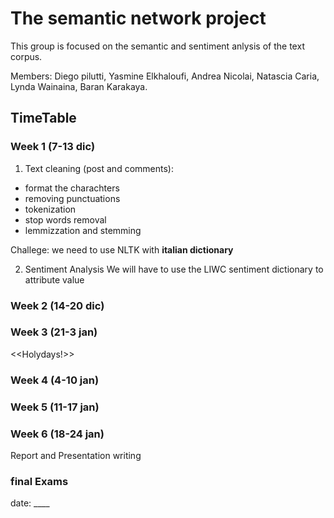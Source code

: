 # The semantic network project

This group is focused on the semantic and sentiment anlysis of the text corpus.

Members: 
Diego pilutti, Yasmine Elkhaloufi, Andrea Nicolai, Natascia Caria, Lynda Wainaina, Baran Karakaya.

## TimeTable

### Week 1 (7-13 dic)
1) Text cleaning (post and comments):
- format the charachters
- removing punctuations
- tokenization
- stop words removal
- lemmizzation and stemming 

Challege: we need to use NLTK with **italian dictionary**

2) Sentiment Analysis
We will have to use the LIWC sentiment dictionary to attribute  value 

### Week 2 (14-20 dic)


### Week 3 (21-3 jan)
<<Holydays!>>

### Week 4 (4-10 jan)
  


### Week 5 (11-17 jan)


### Week 6 (18-24 jan)
Report and Presentation writing

### final Exams
date: ____
